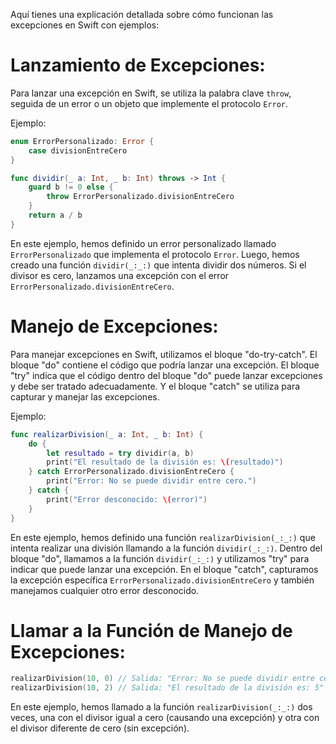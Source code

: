 Aquí tienes una explicación detallada sobre cómo funcionan las excepciones en Swift con ejemplos:

# Lanzamiento de Excepciones:
Para lanzar una excepción en Swift, se utiliza la palabra clave `throw`, seguida de un error o un objeto que implemente el protocolo `Error`.

Ejemplo:

```swift
enum ErrorPersonalizado: Error {
    case divisionEntreCero
}

func dividir(_ a: Int, _ b: Int) throws -> Int {
    guard b != 0 else {
        throw ErrorPersonalizado.divisionEntreCero
    }
    return a / b
}
```

En este ejemplo, hemos definido un error personalizado llamado `ErrorPersonalizado` que implementa el protocolo `Error`. Luego, hemos creado una función `dividir(_:_:)` que intenta dividir dos números. Si el divisor es cero, lanzamos una excepción con el error `ErrorPersonalizado.divisionEntreCero`.

# Manejo de Excepciones:
Para manejar excepciones en Swift, utilizamos el bloque "do-try-catch". El bloque "do" contiene el código que podría lanzar una excepción. El bloque "try" indica que el código dentro del bloque "do" puede lanzar excepciones y debe ser tratado adecuadamente. Y el bloque "catch" se utiliza para capturar y manejar las excepciones.

Ejemplo:

```swift
func realizarDivision(_ a: Int, _ b: Int) {
    do {
        let resultado = try dividir(a, b)
        print("El resultado de la división es: \(resultado)")
    } catch ErrorPersonalizado.divisionEntreCero {
        print("Error: No se puede dividir entre cero.")
    } catch {
        print("Error desconocido: \(error)")
    }
}
```

En este ejemplo, hemos definido una función `realizarDivision(_:_:)` que intenta realizar una división llamando a la función `dividir(_:_:)`. Dentro del bloque "do", llamamos a la función `dividir(_:_:)` y utilizamos "try" para indicar que puede lanzar una excepción. En el bloque "catch", capturamos la excepción específica `ErrorPersonalizado.divisionEntreCero` y también manejamos cualquier otro error desconocido.

# Llamar a la Función de Manejo de Excepciones:

```swift
realizarDivision(10, 0) // Salida: "Error: No se puede dividir entre cero."
realizarDivision(10, 2) // Salida: "El resultado de la división es: 5"
```

En este ejemplo, hemos llamado a la función `realizarDivision(_:_:)` dos veces, una con el divisor igual a cero (causando una excepción) y otra con el divisor diferente de cero (sin excepción).
